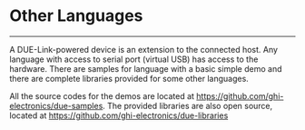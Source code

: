 # Other Languages

---

A DUE-Link-powered device is an extension to the connected host. Any language with access to serial port (virtual USB) has access to the hardware. There are samples for language with a basic simple demo and there are complete libraries provided for some other languages.

All the source codes for the demos are located at https://github.com/ghi-electronics/due-samples. The provided libraries are also open source, located at https://github.com/ghi-electronics/due-libraries

